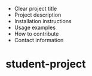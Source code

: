 - Clear project title
- Project description
- Installation instructions
- Usage examples
- How to contribute
- Contact information
# student-project
